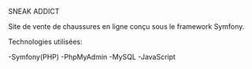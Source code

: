 SNEAK ADDICT 

Site de vente de chaussures en ligne conçu sous le framework Symfony.

Technologies utilisées:

-Symfony(PHP)
-PhpMyAdmin
-MySQL
-JavaScript

